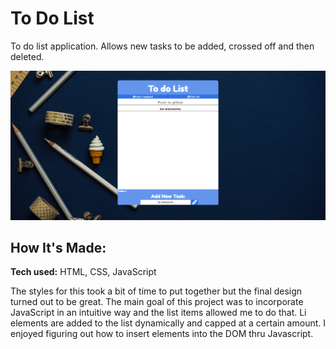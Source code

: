 # To Do List
To do list application. Allows new tasks to be added, crossed off and then deleted.

![Website thumbnail](https://raw.githubusercontent.com/wadedesir/todolist/main/thumbnail.png)

## How It's Made:

**Tech used:** HTML, CSS, JavaScript

The styles for this took a bit of time to put together but the final design turned out to be great. The main goal of this project was to incorporate JavaScript in an intuitive way and the list items allowed me to do that. Li elements are added to the list dynamically and capped at a certain amount. I enjoyed figuring out how to insert elements into the DOM thru Javascript.
